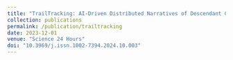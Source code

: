 ```yaml
---
title: "TrailTracking: AI-Driven Distributed Narratives of Descendant Civilizations in a Digitally Encoded Cosmos"
collection: publications
permalink: /publication/trailtracking
date: 2023-12-01
venue: "Science 24 Hours"
doi: "10.3969/j.issn.1002-7394.2024.10.003"
---
```

